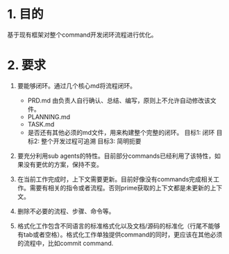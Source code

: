 # 1. 目的
基于现有框架对整个command开发闭环流程进行优化。
# 2. 要求
1. 要能够闭环。通过几个核心md将流程闭环。
    * PRD.md 由负责人自行确认、总结、编写，原则上不允许自动修改该文件。
    * PLANNING.md
    * TASK.md
    * 是否还有其他必须的md文件，用来构建整个完整的闭环。
目标1: 闭环
目标2: 整个开发过程可追溯
目标3: 简明扼要

2. 要充分利用sub agents的特性。目前部分commands已经利用了该特性，如果没有更优的方案，保持不变。

3. 在当前工作完成时，上下文需要更新。目前好像没有commands完成相关工作。需要有相关的指令或者流程。否则prime获取的上下文都是未更新的上下文。

4. 删除不必要的流程、步骤、命令等。

5. 格式化工作包含不同语言的标准格式化以及文档/源码的标准化（行尾不能够有tab或者空格）。格式化工作单独提供command的同时，更应该在其他必须的流程中，比如commit command.
